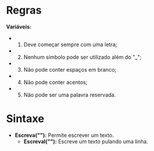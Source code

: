 # Regras
**Variáveis:**
- 1. Deve começar sempre com uma letra;
- 2. Nenhum símbolo pode ser utilizado além do "_";
- 3. Não pode conter espaços em branco;
- 4. Não pode conter acentos;
- 5. Não pode ser uma palavra reservada.

# Sintaxe

- **Escreva(""):** Permite escrever um texto.
    - **Escreval(""):** Escreve um texto pulando uma linha.